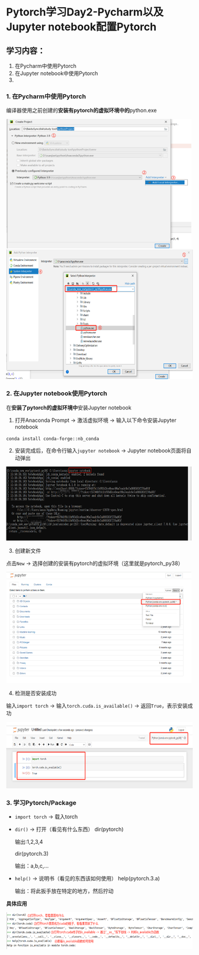 # Pytorch学习Day2-Pycharm以及Jupyter notebook配置Pytorch

## 学习内容：

1. 在Pycharm中使用Pytorch
2. 在Jupyter notebook中使用Pytorch
3. 

### 1. 在Pycharm中使用Pytorch

编译器使用之前创建的**安装有pytorch的虚拟环境中的**python.exe

<img src="./pic/Day2-1-1.png" height="350px" width="500px"/>

<img src="./pic/Day2-1-2.png" height="350px" width="550px"/>


### 2. 在Jupyter notebook使用Pytorch

在**安装了pytorch的虚拟环境中**安装Jupyter notebook

1. 打开Anaconda Prompt -> 激活虚拟环境 -> 输入以下命令安装Jupyter notebook

`conda install conda-forge::nb_conda`

2. 安装完成后，在命令行输入`jupyter notebook` -> Jupyter notebook页面将自动弹出

<img src="./pic/Day2-2-1.png" height="200px" width="500px"/>


3. 创建新文件

点击`New` -> 选择创建的安装有pytorch的虚拟环境（这里就是pytorch_py38）

<img src="./pic/Day2-2-2.png" height="300px" width="500px"/>

4. 检测是否安装成功

输入`import torch` -> 输入`torch.cuda.is_available()` -> 返回`True`，表示安装成功

<img src="./pic/Day2-2-3.png" height="180px" width="600px"/>

### 3. 学习Pytorch/Package

- `import torch` -> 载入torch

- `dir()` -> 打开（看见有什么东西）
    dir(pytorch)
    
    输出:1,2,3,4

    dir(pytorch.3)

    输出：a,b,c,...

- `help()` -> 说明书（看见的东西该如何使用）
    help(pytorch.3.a)

    输出：将此扳手放在特定的地方，然后拧动

**具体应用**

<img src="./pic/Day2-3-1.png" height="100px" width="600px"/>

